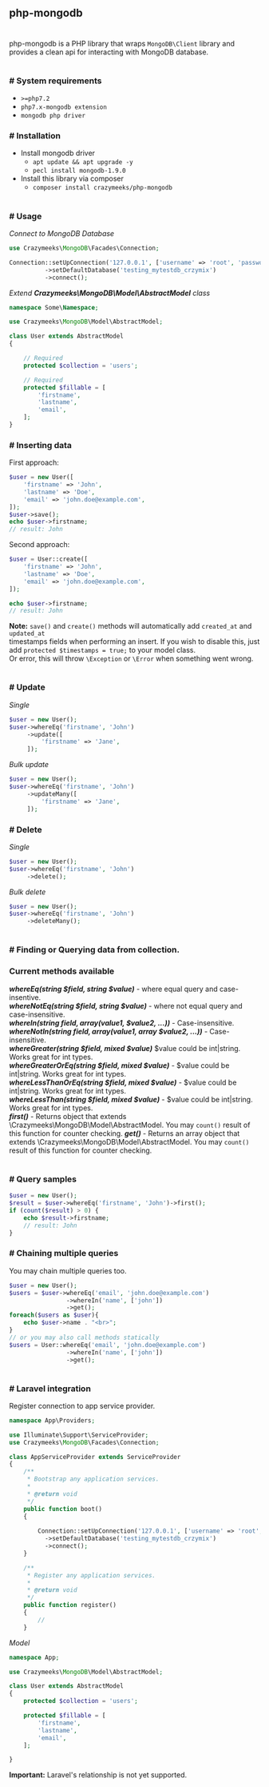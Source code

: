## php-mongodb
#
php-mongodb is a PHP library that wraps `MongoDB\Client` library and provides a clean api for interacting with MongoDB database.
#
### # System requirements
* `>=php7.2`
* `php7.x-mongodb extension`
* `mongodb php driver`

### # Installation
* Install mongodb driver  
   * `apt update && apt upgrade -y`
   * `pecl install mongodb-1.9.0`  
* Install this library via composer 
  * `composer install crazymeeks/php-mongodb`  
#
### # Usage
*Connect to MongoDB Database*
```php
use Crazymeeks\MongoDB\Facades\Connection;

Connection::setUpConnection('127.0.0.1', ['username' => 'root', 'password' => 'root'], [])
          ->setDefaultDatabase('testing_mytestdb_crzymix')
          ->connect();
```  
*Extend **Crazymeeks\MongoDB\Model\AbstractModel** class*  
```php
namespace Some\Namespace;

use Crazymeeks\MongoDB\Model\AbstractModel;

class User extends AbstractModel
{

    // Required
    protected $collection = 'users';

    // Required
    protected $fillable = [
        'firstname',
        'lastname',
        'email',
    ];
}
```  
### # Inserting data ##
First approach:
```php
$user = new User([
    'firstname' => 'John',
    'lastname' => 'Doe',
    'email' => 'john.doe@example.com',
]);
$user->save();
echo $user->firstname;
// result: John
```  
Second approach:
```php
$user = User::create([
    'firstname' => 'John',
    'lastname' => 'Doe',
    'email' => 'john.doe@example.com',
]);

echo $user->firstname;
// result: John
```  
**Note:** `save()` and `create()` methods will automatically add `created_at` and `updated_at`  
 timestamps fields when performing an insert. If you wish to disable this, just add `protected $timestamps = true;` to your model class.  
 Or error, this will throw `\Exception` or `\Error` when something went wrong.  
#
### # Update ###
*Single*  
```php
$user = new User();
$user->whereEq('firstname', 'John')
     ->update([
         'firstname' => 'Jane',
     ]);
```  
*Bulk update*  
```php
$user = new User();
$user->whereEq('firstname', 'John')
     ->updateMany([
         'firstname' => 'Jane',
     ]);
```  
### # Delete ###
*Single*
```php
$user = new User();
$user->whereEq('firstname', 'John')
     ->delete();
```  
*Bulk delete*  
```php
$user = new User();
$user->whereEq('firstname', 'John')
     ->deleteMany();
```
#
### # Finding or Querying data from collection. ##
### Current methods available ###

*__whereEq(string $field, string $value)__* - where equal query and case-insentive.  
*__whereNotEq(string $field, string $value)__* - where not equal query and case-insensitive.  
*__whereIn(string $field, array($value1, $value2, ...))__* - Case-insensitive.  
*__whereNotIn(string $field, array($value1, array $value2, ...))__* - Case-insensitive.  
*__whereGreater(string $field, mixed $value)__*  $value could be int|string. Works great for int types.  
*__whereGreaterOrEq(string $field, mixed $value)__* - $value could be int|string. Works great for int types.  
*__whereLessThanOrEq(string $field, mixed $value)__* - $value could be int|string. Works great for int types.  
*__whereLessThan(string $field, mixed $value)__* - $value could be int|string. Works great for int types.  
*__first()__* - Returns object that extends \Crazymeeks\MongoDB\Model\AbstractModel. You may `count()` result of this function for counter checking.
*__get()__* - Returns an array object that extends \Crazymeeks\MongoDB\Model\AbstractModel. You may `count()` result of this function for counter checking.  
#
### # Query samples ###
```php
$user = new User();
$result = $user->whereEq('firstname', 'John')->first();
if (count($result) > 0) {
    echo $result->firstname;
    // result: John
}
```  
### # Chaining multiple queries ###
You may chain multiple queries too.
```php
$user = new User();
$users = $user->whereEq('email', 'john.doe@example.com')
                ->whereIn('name', ['john'])
                ->get();
foreach($users as $user){
    echo $user->name . "<br>";
}
// or you may also call methods statically
$users = User::whereEq('email', 'john.doe@example.com')
                ->whereIn('name', ['john'])
                ->get();

```  
#
### # Laravel integration ###
Register connection to app service provider.
```php
namespace App\Providers;

use Illuminate\Support\ServiceProvider;
use Crazymeeks\MongoDB\Facades\Connection;

class AppServiceProvider extends ServiceProvider
{
    /**
     * Bootstrap any application services.
     *
     * @return void
     */
    public function boot()
    {
        
        Connection::setUpConnection('127.0.0.1', ['username' => 'root', 'password' => 'root'], [])
          ->setDefaultDatabase('testing_mytestdb_crzymix')
          ->connect();
    }

    /**
     * Register any application services.
     *
     * @return void
     */
    public function register()
    {
        //
    }
```  
*Model*  
```php
namespace App;

use Crazymeeks\MongoDB\Model\AbstractModel;

class User extends AbstractModel
{
    protected $collection = 'users';

    protected $fillable = [
        'firstname',
        'lastname',
        'email',
    ];

}
```  
__Important:__ Laravel's relationship is not yet supported.